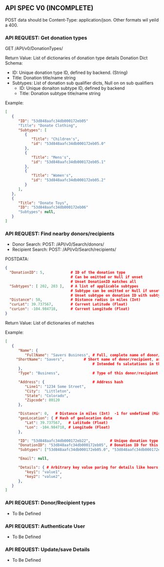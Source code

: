 API SPEC V0 (INCOMPLETE)
------------------------

POST data should be Content-Type: application/json.  Other formats wil yeild a 400.

### API REQUEST: Get donation types

GET /API/v0/DonationTypes/

Return Value: List of dictionaries of donation type details
Donation Dict Schema:
*  ID: Unique donation type ID, defined by backend. (String)
*  Title: Donation title/name string
* Subtypes: List of donation sub qualifier dicts, Null on on sub qualifiers
   - ID: Unique donaiton subtype ID, defined by backend
   - Title: Donation subtype title/name string

Example:
```json
[ 
   {
      "ID": "53d848aafc34db000172eb05"
      "Title": "Donate Clothing",
      "Subtypes": [
         {   
            "Title": "Children's",
            "id": "53d848aafc34db000172eb05.0"
         },
         {   
            "Title": "Mens's",
            "id": "53d848aafc34db000172eb05.1"
         },
         {   
            "Title": "Women's",
            "id": "53d848aafc34db000172eb05.2"
         }
      ],
   },
   {   
      "Title": "Donate Toys",
      "ID": "53d848aafc34db000172eb06"
      "Subtypes": null,
   }
]
```

### API REQUEST: Find nearby donors/recipients

- Donor Search: POST: /API/v0/Search/donors/
- Recipient Search: POST: /API/v0/Search/recipients/

POSTDATA:
```json
{
  "DonationID": 5,            # ID of the donation type
                              # Can be omitted or Null if unset
                              # Unset DonationID matches all
  "Subtypes": [ 202, 203 ],   # A list of applicable subtypes
                              # Subtype can be omitted or Null if unset
                              # Unset subtype on donation ID with subtypes matches all 
  "Distance": 50,             # Distance radius in miles (Int)
  "curLat": 39.737567,        # Current Latitude (Float)
  "curLon": -104.984718,      # Current Longitude (Float)
}
```

Return Value: List of dictionaries of matches

Example:
```json
[
   {
      "Name": {
         "FullName": "Savers Business", # Full, complete name of donor/recipient
	 "ShortName": "Savers",         # Short name of donor/recipient, as they would like to be addressed
                                        # Intended fo salutations in the UI, like ("Hi, %s!" % data['Name']['ShortName'])
      },
      "Type": "Business",               # Type of this donor/recipient.

      "Address": {                      # Address hash
         "Line1": "1234 Some Street",
         "City":  "Littleton",
         "State": "Colorado",
         "Zipcode": 80120
      }, 

      "Distance": 0,   # Distance in miles (Int)  -1 for undefined (Missing GeoLoc Data)
      "geoLocation": { # Hash of geolocation data
         "Lat": 39.737567,   # Latitude (Float)
         "Lon": -104.984718, # Longitude (Float)
      },

      "ID": "53d848aafc34db000172eb22",         # Unique donation type ID, defined by backend. (String)
      "DonationID": "53d848aafc34db000172eb05", # Donation ID for this response
      "Subtypes": ["53d848aafc34db000172eb05.0", "53d848aafc34db000172eb05.1", "53d848aafc34db000172eb05.2"], # List of subtypes accepted

      "Email": null, 

      "Details": { # Arbitrary key value paring for details like hours, notes, etc.
         "key1": "value1",
         "key2": "value2",
      },
   }
]
```

### API REQUEST: Donor/Recipient types

- To Be Defined

### API REQUEST: Authenticate User

- To Be Defined

### API REQUEST: Update/save Details

- To Be Defined
